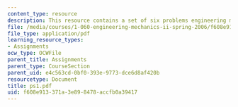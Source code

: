 ```yaml
---
content_type: resource
description: This resource contains a set of six problems engineering mechanics II.
file: /media/courses/1-060-engineering-mechanics-ii-spring-2006/f608e913371a3e898478accfb0a39417_ps1.pdf
file_type: application/pdf
learning_resource_types:
- Assignments
ocw_type: OCWFile
parent_title: Assignments
parent_type: CourseSection
parent_uid: e4c563cd-0bf0-393e-9773-dce6d8af420b
resourcetype: Document
title: ps1.pdf
uid: f608e913-371a-3e89-8478-accfb0a39417
---
```

